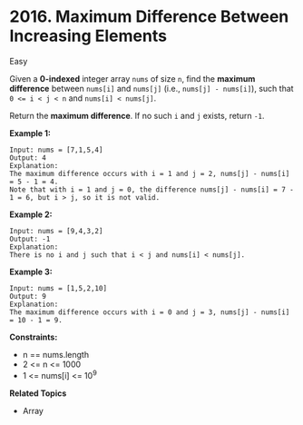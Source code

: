 # 2016. Maximum Difference Between Increasing Elements

Easy

Given a **0-indexed** integer array `nums` of size `n`, find the **maximum difference** between `nums[i]` and `nums[j]` (i.e., `nums[j] - nums[i]`), such that `0 <= i < j < n` and `nums[i] < nums[j]`.

Return the **maximum difference**. If no such `i` and `j` exists, return `-1`.

 

**Example 1:**
```
Input: nums = [7,1,5,4]
Output: 4
Explanation:
The maximum difference occurs with i = 1 and j = 2, nums[j] - nums[i] = 5 - 1 = 4.
Note that with i = 1 and j = 0, the difference nums[j] - nums[i] = 7 - 1 = 6, but i > j, so it is not valid.
```
**Example 2:**
```
Input: nums = [9,4,3,2]
Output: -1
Explanation:
There is no i and j such that i < j and nums[i] < nums[j].
```
**Example 3:**
```
Input: nums = [1,5,2,10]
Output: 9
Explanation:
The maximum difference occurs with i = 0 and j = 3, nums[j] - nums[i] = 10 - 1 = 9.
 ```

**Constraints:**

- n == nums.length
- 2 <= n <= 1000
- 1 <= nums[i] <= $10^9$

**Related Topics**
- Array